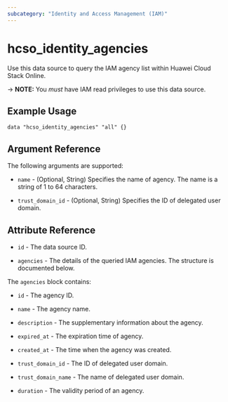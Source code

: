 ```yaml
---
subcategory: "Identity and Access Management (IAM)"
---
```


# hcso_identity_agencies

Use this data source to query the IAM agency list within Huawei Cloud Stack Online.

-> **NOTE:** You *must* have IAM read privileges to use this data source.

## Example Usage

```hcl
data "hcso_identity_agencies" "all" {}
```

## Argument Reference

The following arguments are supported:

* `name` - (Optional, String) Specifies the name of agency. The name is a string of 1 to 64 characters.

* `trust_domain_id` - (Optional, String) Specifies the ID of delegated user domain.

## Attribute Reference

* `id` - The data source ID.

* `agencies` - The details of the queried IAM agencies. The structure is documented below.

The `agencies` block contains:

* `id` - The agency ID.

* `name` - The agency name.

* `description` - The supplementary information about the agency.

* `expired_at` - The expiration time of agency.

* `created_at` -  The time when the agency was created.

* `trust_domain_id` - The ID of delegated user domain.

* `trust_domain_name` - The name of delegated user domain.

* `duration` - The validity period of an agency.
